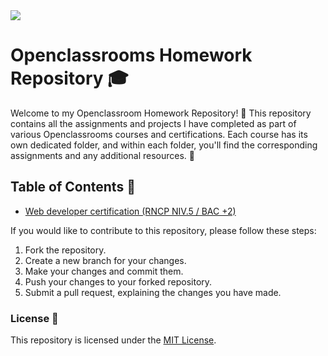 <img src="https://event.businessfrance.fr/sxsw/wp-content/uploads/sites/413/OPENCLASS.jpg">

# Openclassrooms Homework Repository :mortar_board:

Welcome to my Openclassroom Homework Repository! :wave: This repository contains all the assignments and projects I have completed as part of various Openclassrooms courses and certifications. Each course has its own dedicated folder, and within each folder, you'll find the corresponding assignments and any additional resources. :file_folder:

## Table of Contents :scroll:
- [Web developer certification (RNCP NIV.5 / BAC +2)](./booki-starter-code-master)

If you would like to contribute to this repository, please follow these steps:

1. Fork the repository.
2. Create a new branch for your changes.
3. Make your changes and commit them.
4. Push your changes to your forked repository.
5. Submit a pull request, explaining the changes you have made.

### License :page_with_curl:

This repository is licensed under the [MIT License](LICENSE).
